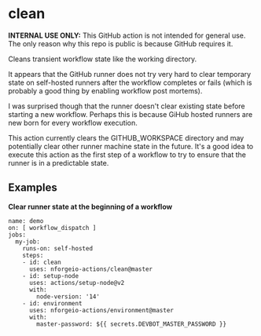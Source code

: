 # clean

**INTERNAL USE ONLY:** This GitHub action is not intended for general use.  The only reason 
why this repo is public is because GitHub requires it.

Cleans transient workflow state like the working directory.

It appears that the GitHub runner does not try very hard to clear temporary state on self-hosted 
runners after the workflow completes or fails (which is probably a good thing by enabling workflow
post mortems).

I was surprised though that the runner doesn't clear existing state before starting a new workflow.
Perhaps this is because GiHub hosted runners are new born for every workflow execution.

This action currently clears the GITHUB_WORKSPACE directory and may potentially clear other
runner machine state in the future.  It's a good idea to execute this action as the first
step of a workflow to try to ensure that the runner is in a predictable state.

## Examples

**Clear runner state at the beginning of a workflow**
```
name: demo
on: [ workflow_dispatch ]
jobs:
  my-job:
    runs-on: self-hosted
    steps:
    - id: clean
      uses: nforgeio-actions/clean@master
    - id: setup-node
      uses: actions/setup-node@v2
      with:
        node-version: '14'    
    - id: environment
      uses: nforgeio-actions/environment@master
      with:
        master-password: ${{ secrets.DEVBOT_MASTER_PASSWORD }}
```
